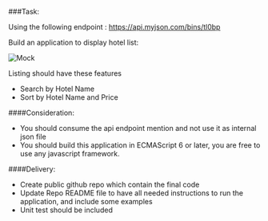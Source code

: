 ###Task:

Using the following endpoint : https://api.myjson.com/bins/tl0bp 

Build an application to display hotel list:

![Mock](http://res.cloudinary.com/divwiclgn/image/upload/v1501589355/code-assessment-mock_kpyhjr.png)

Listing should have these features
- Search by Hotel Name 
- Sort by Hotel Name and Price


####Consideration:
- You should consume the api endpoint mention and not use it as internal json file
- You should build this application in ECMAScript 6 or later, you are free to use any javascript framework.

####Delivery:
- Create public github repo which contain the final code
- Update Repo README file to have all needed instructions to run the application, and include some examples
- Unit test should be included

